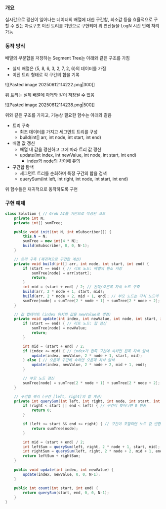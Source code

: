 ### 개요
실시간으로 갱신이 일어나는 데이터의 배열에 대한 구간합, 최소값 등을 효율적으로 구할 수 있는 자료구조
이진 트리를 기반으로 구현되며 위 연산들을 LogN 시간 안에 처리 가능

### 동작 방식
배열의 부분합을 저장하는 Segment Tree는 아래와 같은 구조를 가짐
- 실제 배열은 {5, 8, 6, 3, 2, 7, 2, 6}의 데이터를 가짐
- 이진 트리 형태로 각 구간의 합을 기록

![[Pasted image 20250612114222.png|300]]

위 트리는 실제 배열에 아래와 같이 저장될 수 있음

![[Pasted image 20250612114238.png|500]]

위와 같은 구조를 가지고, 기능상 필요한 함수는 아래와 같음
- 트리 구축
	- 최초 데이터를 가지고 세그먼트 트리를 구성
	- build(int[] arr, int node, int start, int end)
- 배열 값 갱신
	- 배열 내 값을 갱신하고 그에 따라 트리 값 갱신
	- update(int index, int newValue, int node, int start, int end)
		- index와 node의 차이에 유의
- 구간합 탐색
	- 세그먼트 트리를 순회하며 특정 구간의 합을 검색
	- querySum(int left, int right, int node, int start, int end)

위 함수들은 재귀적으로 동작하도록 구현

### 구현 예제
```Java
class Solution { // Grok AI를 기반으로 작성된 코드
    private int N;
    private int[] sumTree;

    public void init(int N, int mSubscriber[]) {
        this.N = N;
        sumTree = new int[4 * N];
        build(mSubscriber, 0, 0, N-1);
    }

    // 트리 구축 (재귀적으로 구간합 계산)
    private void build(int[] arr, int node, int start, int end) {
        if (start == end) { // 리프 노드: 배열의 원소 저장
            sumTree[node] = arr[start];
            return;
        }
        int mid = (start + end) / 2; // 왼쪽/오른쪽 자식 노드 구축
        build(arr, 2 * node + 1, start, mid);
        build(arr, 2 * node + 2, mid + 1, end); // 부모 노드는 자식 노드의 합, 최소값, 최대값
        sumTree[node] = sumTree[2 * node + 1] + sumTree[2 * node + 2];
    }

    // 값 업데이트 (index 위치의 값을 newValue로 변경)
    private void update(int index, int newValue, int node, int start, int end) {
        if (start == end) { // 리프 노드: 합 갱신
            sumTree[node] = newValue;
            return;
        }

        int mid = (start + end) / 2;
        if (index <= mid) { // index가 왼쪽 구간에 속하면 왼쪽 자식 탐색
            update(index, newValue, 2 * node + 1, start, mid);
        } else { // 오른쪽 구간에 속하면 오른쪽 자식 탐색
            update(index, newValue, 2 * node + 2, mid + 1, end);
        }

        // 부모 노드 갱신
        sumTree[node] = sumTree[2 * node + 1] + sumTree[2 * node + 2];
    }

    // 구간합 쿼리 (구간 [left, right]의 합 계산)
    private int querySum(int left, int right, int node, int start, int end) {
        if (right < start || end < left) { // 구간이 벗어나면 0 반환
            return 0; 
        }

        if (left <= start && end <= right) { // 구간이 포함되면 노드 값 반환
            return sumTree[node];
        }

        int mid = (start + end) / 2;
        int leftSum = querySum(left, right, 2 * node + 1, start, mid);
        int rightSum = querySum(left, right, 2 * node + 2, mid + 1, end);
        return leftSum + rightSum;
    }
    
    public void update(int index, int newValue) {
        update(index, newValue, 0, 0, N-1);
    }
    
    public int count(int start, int end) {
        return querySum(start, end, 0, 0, N-1);
    }
}
```
